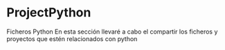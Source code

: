 # ProjectPython
Ficheros Python
En esta sección llevaré a cabo el compartir los ficheros y proyectos que estén relacionados con python 
